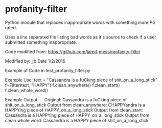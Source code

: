 profanity-filter
================

Python module that replaces inappropriate words with something more PG rated.    

Uses a line separated file listing bad words as it's source
to check if a user submitted something inappropriate.

Code modified from: https://github.com/jared-mess/profanity-filter

Modified by: jjb
Date 1/2/2016

Example of Code in test_profanity_filter.py

Example Use:
text = "Cassandra is a fuCking piece of shit_on_a_long_stick"
f=Filter(text, "HAPPY")
f.clean_anywhere()
f.clean_start()
f.clean_whole_word()

Example Output---
Original:
Cassandra is a fuCking piece of shit_on_a_long_stick
Output from clean_anywhere:
CHAPPYandra is a HAPPYing piece of HAPPY_on_a_long_stick
Output from clean_start:
Cassandra is a HAPPYing piece of HAPPY_on_a_long_stick
Output from clean whole word:
Cassandra is a HAPPY piece of shit_on_a_long_stick
